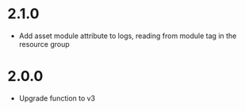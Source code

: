# 2.1.0
- Add asset module attribute to logs, reading from module tag in the resource group

# 2.0.0
- Upgrade function to v3